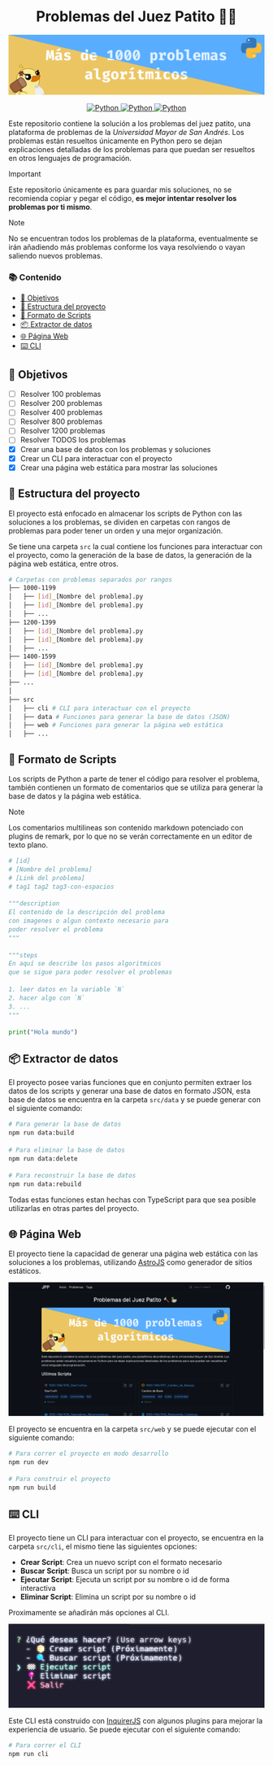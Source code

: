 <h1 align="center">Problemas del Juez Patito 🔨🦆</h1>

![](./assets/banner.png)

<p align="center">
    <a href="https://www.python.org/">
        <img alt="Python" src="https://img.shields.io/badge/python-%2314354C.svg?style=for-the-badge&logo=python&logoColor=white"/>
    </a>
    <a href="https://jv.umsa.bo/oj/problemset.php">
        <img alt="Python" src="https://img.shields.io/badge/Juez Patito-4285F4.svg?style=for-the-badge&logo=GoogleChrome&logoColor=white"/>
    </a>
    <a href="https://repollodev.github.io/Problemas-del-Juez-Patito/">
        <img alt="Python" src="https://img.shields.io/badge/Página estatica-121011.svg?style=for-the-badge&logo=github&logoColor=white"/>
    </a>
</p>

Este repositorio contiene la solución a los problemas del juez patito, una plataforma de problemas de la _Universidad Mayor de San Andrés_. Los problemas están resueltos únicamente en Python pero se dejan explicaciones detalladas de los problemas para que puedan ser resueltos en otros lenguajes de programación.

> [!IMPORTANT]
> Este repositorio únicamente es para guardar mis soluciones, no se recomienda copiar y pegar el código, **es mejor intentar resolver los problemas por ti mismo**.

> [!NOTE]
> No se encuentran todos los problemas de la plataforma, eventualmente se irán añadiendo más problemas conforme los vaya resolviendo o vayan saliendo nuevos problemas.

### 📚 Contenido

- [🎯 Objetivos](#-objetivos)
- [📁 Estructura del proyecto](#-estructura-del-proyecto)
- [📄 Formato de Scripts](#-formato-de-scripts)
- [📦 Extractor de datos](#-extractor-de-datos)
- [🌐 Página Web](#-página-web)
- [⌨️ CLI](#️-cli)

## 🎯 Objetivos

- [ ] Resolver 100 problemas
- [ ] Resolver 200 problemas
- [ ] Resolver 400 problemas
- [ ] Resolver 800 problemas
- [ ] Resolver 1200 problemas
- [ ] Resolver TODOS los problemas
- [x] Crear una base de datos con los problemas y soluciones
- [x] Crear un CLI para interactuar con el proyecto
- [x] Crear una página web estática para mostrar las soluciones

## 📁 Estructura del proyecto

El proyecto está enfocado en almacenar los scripts de Python con las soluciones a los problemas, se dividen en carpetas con rangos de problemas para poder tener un orden y una mejor organización.

Se tiene una carpeta `src` la cual contiene los funciones para interactuar con el proyecto, como la generación de la base de datos, la generación de la página web estática, entre otros.

```bash
# Carpetas con problemas separados por rangos
├── 1000-1199
│   ├── [id]_[Nombre del problema].py
│   ├── [id]_[Nombre del problema].py
│   ├── ...
├── 1200-1399
│   ├── [id]_[Nombre del problema].py
│   ├── [id]_[Nombre del problema].py
│   ├── ...
├── 1400-1599
│   ├── [id]_[Nombre del problema].py
│   ├── [id]_[Nombre del problema].py
├── ...
│
├── src
│   ├── cli # CLI para interactuar con el proyecto
│   ├── data # Funciones para generar la base de datos (JSON)
│   ├── web # Funciones para generar la página web estática
│   ├── ...
```

## 📄 Formato de Scripts

Los scripts de Python a parte de tener el código para resolver el problema, también contienen un formato de comentarios que se utiliza para generar la base de datos y la página web estática.

> [!NOTE]
> Los comentarios multilineas son contenido markdown potenciado con plugins de remark, por lo que no se verán correctamente en un editor de texto plano.

```python
# [id]
# [Nombre del problema]
# [Link del problema]
# tag1 tag2 tag3-con-espacios

"""description
El contenido de la descripción del problema
con imagenes o algun contexto necesario para
poder resolver el problema
"""

"""steps
En aquí se describe los pasos algoritmicos
que se sigue para poder resolver el problemas

1. leer datos en la variable `N`
2. hacer algo con `N`
3. ...
"""

print("Hola mundo")
```

## 📦 Extractor de datos

El proyecto posee varias funciones que en conjunto permiten extraer los datos de los scripts y generar una base de datos en formato JSON, esta base de datos se encuentra en la carpeta `src/data` y se puede generar con el siguiente comando:

```bash
# Para generar la base de datos
npm run data:build

# Para eliminar la base de datos
npm run data:delete

# Para reconstruir la base de datos
npm run data:rebuild
```

Todas estas funciones estan hechas con TypeScript para que sea posible utilizarlas en otras partes del proyecto.

## 🌐 Página Web

El proyecto tiene la capacidad de generar una página web estática con las soluciones a los problemas, utilizando [AstroJS](https://astro.build/) como generador de sitios estáticos.

![Landing Page](./assets/landing-page.png)

El proyecto se encuentra en la carpeta `src/web` y se puede ejecutar con el siguiente comando:

```bash
# Para correr el proyecto en modo desarrollo
npm run dev

# Para construir el proyecto
npm run build
```

## ⌨️ CLI

El proyecto tiene un CLI para interactuar con el proyecto, se encuentra en la carpeta `src/cli`, el mismo tiene las siguientes opciones:

- **Crear Script**: Crea un nuevo script con el formato necesario
- **Buscar Script**: Busca un script por su nombre o id
- **Ejecutar Script**: Ejecuta un script por su nombre o id de forma interactiva
- **Eliminar Script**: Elimina un script por su nombre o id

Proximamente se añadirán más opciones al CLI.

![CLI](./assets/cli.png)

Este CLI está construido con [InquirerJS](https://www.npmjs.com/package/inquirer) con algunos plugins para mejorar la experiencia de usuario. Se puede ejecutar con el siguiente comando:

```bash
# Para correr el CLI
npm run cli
```